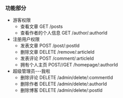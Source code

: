 ### 功能部分
* 游客权限
     * 查看文章 GET /posts
     * 查看作者的个人信息 GET /author/:authorId
* 注册用户权限
     * 发表文章 POST /post/:postId
     * 删除文章 DELETE /remove/:articleId
     * 发表评论 POST /comment/:articleId
     * 拥有个人主页 POST//GET  /homepage/:authorId
* 超级管理员---我啦
     * 删除评论 DELETE /admin/delete/:commentId
     * 删除作者 DELETE /admin/delete/:authorId
     * 删除博客 DELETE /admin/delete/:postId